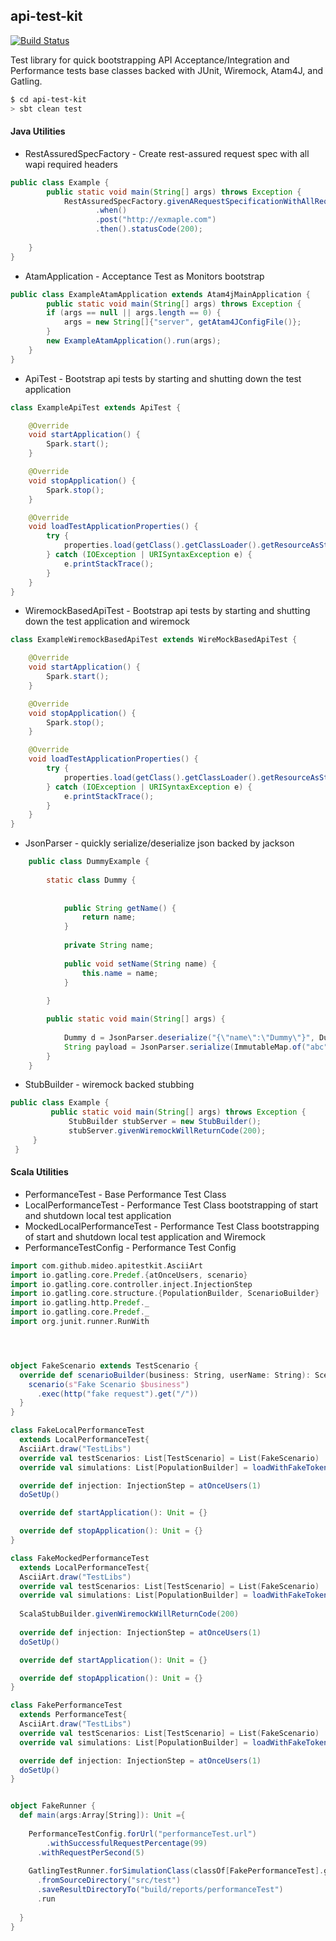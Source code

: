 ## api-test-kit 

[![Build Status](https://travis-ci.org/MideO/api-test-kit.svg?branch=master)](https://travis-ci.org/MideO/api-test-kit)

Test library for quick bootstrapping API Acceptance/Integration and Performance tests base classes backed with JUnit, Wiremock, Atam4J, and Gatling. 


```sh
$ cd api-test-kit
> sbt clean test
```

#### Java Utilities
* RestAssuredSpecFactory - Create rest-assured request spec with all wapi required headers
 ```java
 public class Example {
         public static void main(String[] args) throws Exception {
             RestAssuredSpecFactory.givenARequestSpecificationWithAllRequiredHeaders()
                    .when()
                    .post("http://exmaple.com")
                    .then().statusCode(200);
        
     }
 }
 
 ```

* AtamApplication - Acceptance Test as Monitors bootstrap
```java
public class ExampleAtamApplication extends Atam4jMainApplication {
        public static void main(String[] args) throws Exception {
        if (args == null || args.length == 0) {
            args = new String[]{"server", getAtam4JConfigFile()};
        }
        new ExampleAtamApplication().run(args);
    }
}


```
* ApiTest - Bootstrap api tests by starting and shutting down the test application 
```java
class ExampleApiTest extends ApiTest {

    @Override
    void startApplication() {
        Spark.start();
    }

    @Override
    void stopApplication() {
        Spark.stop();
    }

    @Override
    void loadTestApplicationProperties() {
        try {
            properties.load(getClass().getClassLoader().getResourceAsStream("test.properties"));
        } catch (IOException | URISyntaxException e) {
            e.printStackTrace();
        }
    }
}

```
* WiremockBasedApiTest - Bootstrap api tests by starting and shutting down the test application and wiremock
```java
class ExampleWiremockBasedApiTest extends WireMockBasedApiTest {

    @Override
    void startApplication() {
        Spark.start();
    }

    @Override
    void stopApplication() {
        Spark.stop();
    }

    @Override
    void loadTestApplicationProperties() {
        try {
            properties.load(getClass().getClassLoader().getResourceAsStream("test.properties"));
        } catch (IOException | URISyntaxException e) {
            e.printStackTrace();
        }
    }
}

```
* JsonParser - quickly serialize/deserialize json backed by jackson
```java
    public class DummyExample {
           
        static class Dummy {
    
    
            public String getName() {
                return name;
            }
    
            private String name;
    
            public void setName(String name) {
                this.name = name;
            }
    
        }

        public static void main(String[] args) {
        
            Dummy d = JsonParser.deserialize("{\"name\":\"Dummy\"}", Dummy.class);
            String payload = JsonParser.serialize(ImmutableMap.of("abc", "123"));
        }
    }
```
  
 * StubBuilder - wiremock backed stubbing
 ```java
 public class Example {
          public static void main(String[] args) throws Exception {
              StubBuilder stubServer = new StubBuilder();
              stubServer.givenWiremockWillReturnCode(200);
      }
  }

```

#### Scala Utilities
* PerformanceTest - Base Performance Test Class
* LocalPerformanceTest - Performance Test Class bootstrapping of start and shutdown local test application
* MockedLocalPerformanceTest - Performance Test Class bootstrapping of start and shutdown local test application and Wiremock
* PerformanceTestConfig - Performance Test Config

```scala
import com.github.mideo.apitestkit.AsciiArt
import io.gatling.core.Predef.{atOnceUsers, scenario}
import io.gatling.core.controller.inject.InjectionStep
import io.gatling.core.structure.{PopulationBuilder, ScenarioBuilder}
import io.gatling.http.Predef._
import io.gatling.core.Predef._
import org.junit.runner.RunWith




object FakeScenario extends TestScenario {
  override def scenarioBuilder(business: String, userName: String): ScenarioBuilder = {
    scenario(s"Fake Scenario $business")
      .exec(http("fake request").get("/"))
  }
}

class FakeLocalPerformanceTest
  extends LocalPerformanceTest{
  AsciiArt.draw("TestLibs")
  override val testScenarios: List[TestScenario] = List(FakeScenario)
  override val simulations: List[PopulationBuilder] = loadWithFakeTokenUsers(testScenarios, injection)

  override def injection: InjectionStep = atOnceUsers(1)
  doSetUp()

  override def startApplication(): Unit = {}

  override def stopApplication(): Unit = {}
}

class FakeMockedPerformanceTest
  extends LocalPerformanceTest{
  AsciiArt.draw("TestLibs")
  override val testScenarios: List[TestScenario] = List(FakeScenario)
  override val simulations: List[PopulationBuilder] = loadWithFakeTokenUsers(testScenarios, injection)
  
  ScalaStubBuilder.givenWiremockWillReturnCode(200)
  
  override def injection: InjectionStep = atOnceUsers(1)
  doSetUp()

  override def startApplication(): Unit = {}

  override def stopApplication(): Unit = {}
}

class FakePerformanceTest
  extends PerformanceTest{
  AsciiArt.draw("TestLibs")
  override val testScenarios: List[TestScenario] = List(FakeScenario)
  override val simulations: List[PopulationBuilder] = loadWithFakeTokenUsers(testScenarios, injection)

  override def injection: InjectionStep = atOnceUsers(1)
  doSetUp()
}


object FakeRunner {
  def main(args:Array[String]): Unit ={
    
    PerformanceTestConfig.forUrl("performanceTest.url")
        .withSuccessfulRequestPercentage(99)
      .withRequestPerSecond(5)
    
    GatlingTestRunner.forSimulationClass(classOf[FakePerformanceTest].getName)
      .fromSourceDirectory("src/test")
      .saveResultDirectoryTo("build/reports/performanceTest")
      .run
    
  } 
}
```
